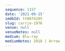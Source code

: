 ```yaml
---
sequence: 1157
date: '2021-09-15'
imdbId: tt0074285
slug: carrie-1976
venue: null
venueNotes: null
medium: Blu-ray
mediumNotes: 2018 | Arrow
---
```


